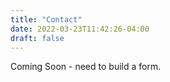 ```yaml
---
title: "Contact"
date: 2022-03-23T11:42:26-04:00
draft: false
---
```


Coming Soon - need to build a form.